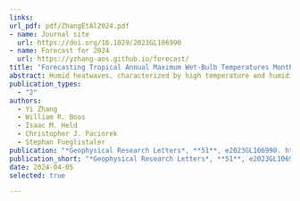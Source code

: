 ```yaml
---
links:
url_pdf: pdf/ZhangEtAl2024.pdf
- name: Journal site
  url: https://doi.org/10.1029/2023GL106990
- name: Forecast for 2024
  url: https://yzhang-aos.github.io/forecast/
title: "Forecasting Tropical Annual Maximum Wet-Bulb Temperatures Months in Advance from the Current State of El Niño"
abstract: Humid heatwaves, characterized by high temperature and humidity combinations, challenge tropical societies. Extreme wet-bulb temperatures (TW) over tropical land are coupled to the warmest sea surface temperatures (SST) by atmospheric convection and wave dynamics. Here, we harness this coupling for seasonal forecasts of the annual maximum of daily maximum TW (TWmax). We develop a multiple linear regression model that explains 80% of variance in tropical mean TWmax and significant regional TWmax variances. The model considers warming trends and El Niño and Southern Oscillation (ENSO) indices. Looking ahead, a moderate-to-strong El Niño with an Oceanic Niño Index (ONI) of 1.5 by the end of 2023 suggests a 42% (11%, 78%) probability of breaking the tropical mean TWmax record in 2024. For an El Niño similar to 2015/2016 (ONI of 2.64), the probability escalates to 90% (50%, 99.5%). This approach also holds promise for regional TWmax predictions.
publication_types:
  - "2"
authors:
  - Yi Zhang
  - William R. Boos
  - Isaac M. Held
  - Christopher J. Paciorek
  - Stephan Fueglistaler
publication: "*Geophysical Research Letters*, **51**, e2023GL106990. https://doi.org/10.1029/2023GL106990"
publication_short: "*Geophysical Research Letters*, **51**, e2023GL106990. https://doi.org/10.1029/2023GL106990"
date: 2024-04-05
selected: true

---
```


